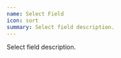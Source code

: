 ```yaml
---
name: Select Field
icon: sort
summary: Select field description.
---
```


Select field description.
